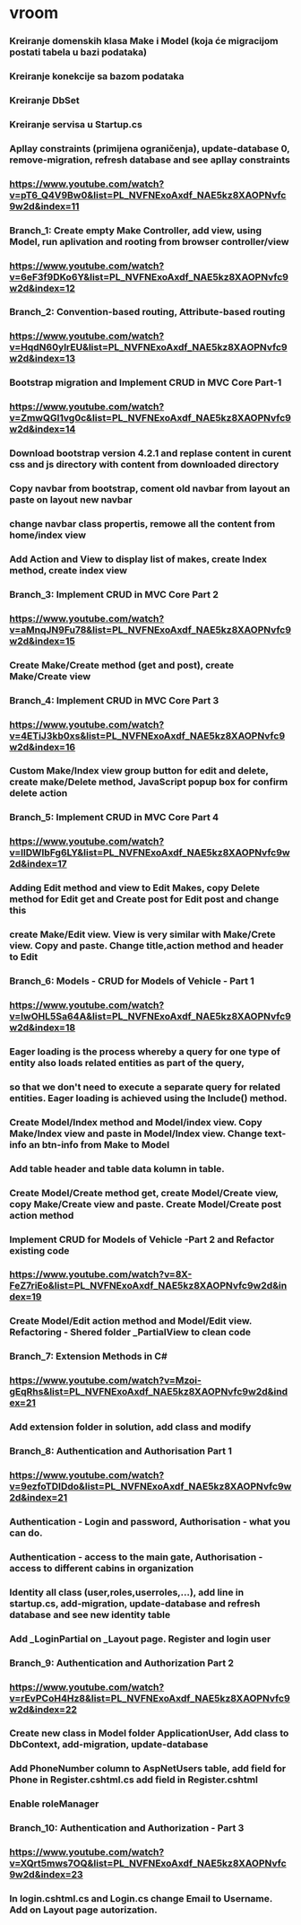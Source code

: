 # vroom
### Kreiranje domenskih klasa Make i Model (koja će migracijom postati tabela u bazi podataka)
### Kreiranje konekcije sa bazom podataka
### Kreiranje DbSet
### Kreiranje servisa u Startup.cs
### Apllay constraints (primijena ograničenja), update-database 0, remove-migration, refresh database and see apllay constraints
###     https://www.youtube.com/watch?v=pT6_Q4V9Bw0&list=PL_NVFNExoAxdf_NAE5kz8XAOPNvfc9w2d&index=11
### Branch_1: Create empty Make Controller, add view, using Model, run aplivation and rooting from browser controller/view
###     https://www.youtube.com/watch?v=6eF3f9DKo6Y&list=PL_NVFNExoAxdf_NAE5kz8XAOPNvfc9w2d&index=12
### Branch_2: Convention-based routing, Attribute-based routing
###     https://www.youtube.com/watch?v=HqdN60ylrEU&list=PL_NVFNExoAxdf_NAE5kz8XAOPNvfc9w2d&index=13
###     Bootstrap migration and Implement CRUD in MVC Core Part-1
###     https://www.youtube.com/watch?v=ZmwQGl1vg0c&list=PL_NVFNExoAxdf_NAE5kz8XAOPNvfc9w2d&index=14
###     Download bootstrap version 4.2.1 and replase content in curent css and js directory with content from downloaded directory
###     Copy navbar from bootstrap, coment old navbar from layout an paste on layout new navbar
###     change navbar class propertis, remowe all the content from home/index view
###     Add Action and View to display list of makes, create Index method, create index view
### Branch_3: Implement CRUD in MVC Core Part 2
###     https://www.youtube.com/watch?v=aMnqJN9Fu78&list=PL_NVFNExoAxdf_NAE5kz8XAOPNvfc9w2d&index=15
###     Create Make/Create method (get and post), create Make/Create view
### Branch_4: Implement CRUD in MVC Core Part 3
###     https://www.youtube.com/watch?v=4ETiJ3kb0xs&list=PL_NVFNExoAxdf_NAE5kz8XAOPNvfc9w2d&index=16
###     Custom Make/Index view group button for edit and delete, create make/Delete method, JavaScript popup box for confirm delete action
### Branch_5: Implement CRUD in MVC Core Part 4
###     https://www.youtube.com/watch?v=llDWIbFg6LY&list=PL_NVFNExoAxdf_NAE5kz8XAOPNvfc9w2d&index=17
###     Adding Edit method and view to Edit Makes, copy Delete method for Edit get and Create post for Edit post and change this
###     create Make/Edit view. View is very similar with Make/Crete view. Copy and paste. Change title,action method and header to Edit
### Branch_6: Models - CRUD for Models of Vehicle - Part 1
###     https://www.youtube.com/watch?v=IwOHL5Sa64A&list=PL_NVFNExoAxdf_NAE5kz8XAOPNvfc9w2d&index=18
###     Eager loading is the process whereby a query for one type of entity also loads related entities as part of the query, 
###     so that we don't need to execute a separate query for related entities. Eager loading is achieved using the Include() method.
###     Create Model/Index method and Model/index view. Copy Make/Index view and paste in Model/Index view. Change text-info an btn-info from Make to Model
###     Add table header and table data kolumn in table.
###     Create Model/Create method get, create Model/Create view, copy Make/Create view and paste. Create Model/Create post action method
###     Implement CRUD for Models of Vehicle -Part 2 and Refactor existing code
###     https://www.youtube.com/watch?v=8X-FeZ7riEo&list=PL_NVFNExoAxdf_NAE5kz8XAOPNvfc9w2d&index=19
###     Create Model/Edit action method and Model/Edit view.  Refactoring - Shered folder _PartialView  to clean code
### Branch_7: Extension Methods in C#
###     https://www.youtube.com/watch?v=Mzoi-gEqRhs&list=PL_NVFNExoAxdf_NAE5kz8XAOPNvfc9w2d&index=21
###     Add extension folder in solution, add class and modify
### Branch_8: Authentication and Authorisation Part 1
###     https://www.youtube.com/watch?v=9ezfoTDIDdo&list=PL_NVFNExoAxdf_NAE5kz8XAOPNvfc9w2d&index=21
###     Authentication - Login and password, Authorisation - what you can do.
###     Authentication - access to the main gate, Authorisation - access to different cabins in organization
###     Identity all class (user,roles,userroles,...), add line in startup.cs, add-migration, update-database and refresh database and see new identity table
###     Add _LoginPartial on _Layout page. Register and login user
### Branch_9: Authentication and Authorization Part 2
###     https://www.youtube.com/watch?v=rEvPCoH4Hz8&list=PL_NVFNExoAxdf_NAE5kz8XAOPNvfc9w2d&index=22
###     Create new class in Model folder ApplicationUser, Add class to DbContext, add-migration, update-database
###     Add PhoneNumber column to AspNetUsers table, add field for Phone in Register.cshtml.cs add field in Register.cshtml
###     Enable roleManager
### Branch_10: Authentication and Authorization - Part 3
###     https://www.youtube.com/watch?v=XQrt5mws7OQ&list=PL_NVFNExoAxdf_NAE5kz8XAOPNvfc9w2d&index=23
###     In login.cshtml.cs and Login.cs change Email to Username. Add on Layout page autorization.
